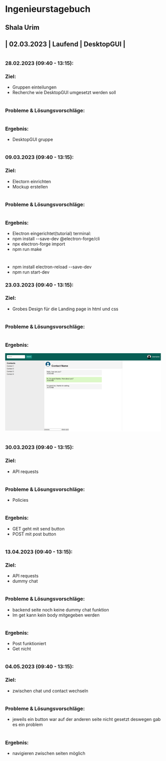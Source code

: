 # Ingenieurstagebuch
## Shala Urim
## | 02.03.2023 | Laufend | DesktopGUI |
#

### 28.02.2023 (09:40 - 13:15): 

### Ziel: 
* Gruppen einteilungen
* Recherche wie DesktopGUI umgesetzt werden soll
#

### Probleme & Lösungsvorschläge:  

#

### Ergebnis: 
* DesktopGUI gruppe
#
#

### 09.03.2023 (09:40 - 13:15): 

### Ziel: 
* Electorn einrichten
* Mockup erstellen
#

### Probleme & Lösungsvorschläge:  

#

### Ergebnis: 
* Electron eingerichtet(tutorial)
terminal:
* npm install --save-dev @electron-forge/cli
* npx electron-forge import
* npm run make
#
* npm install electron-reload --save-dev
* npm run start-dev

### 23.03.2023 (09:40 - 13:15): 

### Ziel: 
* Grobes Design für die Landing page in html und css
#

### Probleme & Lösungsvorschläge:  

#

### Ergebnis: 
![loginpage](/pics/landingpage_design.jpg)
#

### 30.03.2023 (09:40 - 13:15): 

### Ziel: 
* API requests
#

### Probleme & Lösungsvorschläge:  
* Policies
#

### Ergebnis: 
* GET geht mit send button
* POST mit post button
#
### 13.04.2023 (09:40 - 13:15): 

### Ziel: 
* API requests
* dummy chat
#

### Probleme & Lösungsvorschläge:  
* backend seite noch keine dummy chat funktion
* Im get kann kein body mitgegeben werden
#

### Ergebnis: 
* Post funktioniert
* Get nicht
#

### 04.05.2023 (09:40 - 13:15): 

### Ziel: 
* zwischen chat und contact wechseln
#

### Probleme & Lösungsvorschläge:  
* jeweils ein button war auf der anderen seite nicht gesetzt deswegen gab es ein problem
#

### Ergebnis: 
* navigieren zwischen seiten möglich
#
